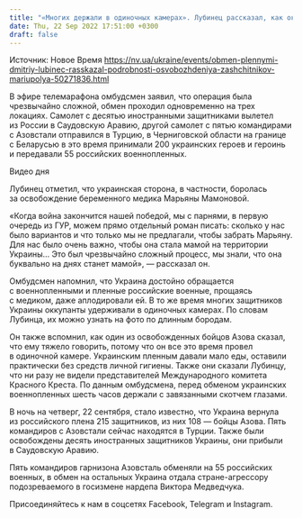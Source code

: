 ```yaml
---
title: "«Многих держали в одиночных камерах». Лубинец рассказал, как оккупанты обращались с украинскими военнопленными"
date: Thu, 22 Sep 2022 17:51:00 +0300
draft: false
---
```

Источник: Новое Время https://nv.ua/ukraine/events/obmen-plennymi-dmitriy-lubinec-rasskazal-podrobnosti-osvobozhdeniya-zashchitnikov-mariupolya-50271836.html


 В эфире телемарафона омбудсмен заявил, что операция была чрезвычайно сложной, обмен проходил одновременно на трех локациях. Самолет с десятью иностранными защитниками вылетел из России в Саудовскую Аравию, другой самолет с пятью командирами с Азовстали отправился в Турцию, в Черниговской области на границе с Беларусью в это время принимали 200 украинских героев и героинь и передавали 55 российских военнопленных.

 Видео дня   

Лубинец отметил, что украинская сторона, в частности, боролась за освобождение беременного медика Марьяны Мамоновой.

«Когда война закончится нашей победой, мы с парнями, в первую очередь из ГУР, можем прямо отдельный роман писать: сколько у нас было вариантов и что только мы не предлагали, чтобы забрать Марьяну. Для нас было очень важно, чтобы она стала мамой на территории Украины… Это был чрезвычайно сложный процесс, мы знали, что она буквально на днях станет мамой», — рассказал он.

Омбудсмен напомнил, что Украина достойно обращается с военнопленными и пленные российские военные, прощаясь с медиком, даже аплодировали ей. В то же время многих защитников Украины оккупанты удерживали в одиночных камерах. По словам Лубинца, их можно узнать на фото по длинным бородам.

Он также вспомнил, как один из освобожденных бойцов Азова сказал, что ему тяжело говорить, потому что он все это время провел в одиночной камере. Украинским пленным давали мало еды, оставили практически без средств личной гигиены. Также они сказали Лубинцу, что ни разу не видели представителей Международного комитета Красного Креста. По данным омбудсмена, перед обменом украинских военнопленных шесть часов держали с завязанными скотчем глазами.

В ночь на четверг, 22 сентября, стало известно, что Украина вернула из российского плена 215 защитников, из них 108 — бойцы Азова. Пять командиров с Азовстали сейчас находятся в Турции. Также были освобождены десять иностранных защитников Украины, они прибыли в Саудовскую Аравию.

Пять командиров гарнизона Азовсталь обменяли на 55 российских военных, в обмен на остальных Украина отдала стране-агрессору подозреваемого в госизмене нардепа Виктора Медведчука.

Присоединяйтесь к нам в соцсетях Facebook, Telegram и Instagram.
